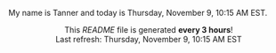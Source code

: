 My name is Tanner and today is Thursday, November 9, 10:15 AM EST.

<p align="center">This <i>README</i> file is generated <b>every 3 hours</b>!</br>Last refresh: Thursday, November 9, 10:15 AM EST<br /></p>

